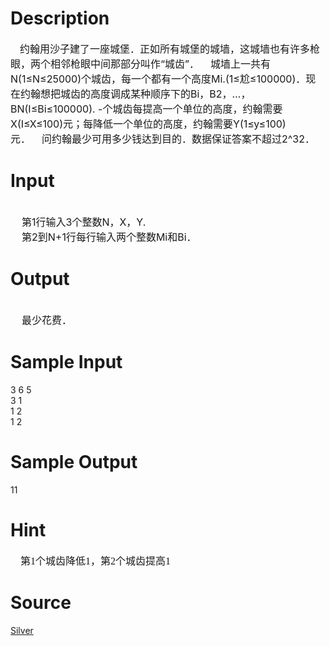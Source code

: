 
# Description

<div class="content"><div style="text-indent: 11.25pt"><span style="font-size: medium">约翰用沙子建了一座城堡．正如所有城堡的城墙，这城墙也有许多枪眼，两个相邻枪眼中间那部分叫作“城齿”．    城墙上一共有N(1≤N≤25000)个城齿，每一个都有一个高度Mi.(1≤尬≤100000)．现在约翰想把城齿的高度调成某种顺序下的Bi，B2，…，BN(I≤Bi≤100000). -个城齿每提高一个单位的高度，约翰需要X(I≤X≤100)元；每降低一个单位的高度，约翰需要Y(1≤y≤100)元．    问约翰最少可用多少钱达到目的．数据保证答案不超过2^32</span><span style="font-size: medium">．</span></div></div>

# Input

<div class="content"><div> </div>
<div><span style="font-size: medium">    第1行输入3个整数N，X，Y.</span></div>
<div><span style="font-size: medium">    第2到N+1行每行输入两个整数Mi和Bi．</span></div></div>

# Output

<div class="content"><div> </div>
<div><span style="font-size: medium">    最少花费．</span></div></div>

# Sample Input

<div class="content"><span class="sampledata">3 6 5<br/>
3 1<br/>
1 2<br/>
1 2</span></div>

# Sample Output

<div class="content"><span class="sampledata">11</span></div>

# Hint

<div class="content"><p></p><p class="MsoNormal" style="margin: 0cm 0cm 0pt"><font size="3"><span lang="EN-US"><font face="Times New Roman">    </font></span><span style="font-family: 宋体; mso-ascii-font-family: &#39;Times New Roman&#39;; mso-hansi-font-family: &#39;Times New Roman&#39;">第</span><span lang="EN-US"><font face="Times New Roman">1</font></span><span style="font-family: 宋体; mso-ascii-font-family: &#39;Times New Roman&#39;; mso-hansi-font-family: &#39;Times New Roman&#39;">个城齿降低</span><span lang="EN-US"><font face="Times New Roman">1</font></span><span style="font-family: 宋体; mso-ascii-font-family: &#39;Times New Roman&#39;; mso-hansi-font-family: &#39;Times New Roman&#39;">，第</span><span lang="EN-US"><font face="Times New Roman">2</font></span><span style="font-family: 宋体; mso-ascii-font-family: &#39;Times New Roman&#39;; mso-hansi-font-family: &#39;Times New Roman&#39;">个城齿提高</span><span lang="EN-US"><font face="Times New Roman">1</font></span></font></p><p></p></div>

# Source

<div class="content"><p><a href="problemset.php?search=Silver">Silver</a></p></div>

